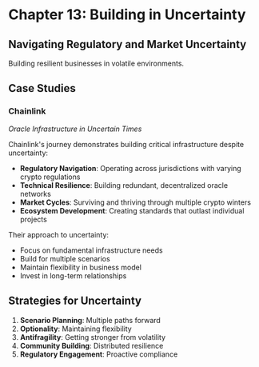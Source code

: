 # Chapter 13: Building in Uncertainty

## Navigating Regulatory and Market Uncertainty

Building resilient businesses in volatile environments.

## Case Studies

### Chainlink
*Oracle Infrastructure in Uncertain Times*

Chainlink's journey demonstrates building critical infrastructure despite uncertainty:

- **Regulatory Navigation**: Operating across jurisdictions with varying crypto regulations
- **Technical Resilience**: Building redundant, decentralized oracle networks
- **Market Cycles**: Surviving and thriving through multiple crypto winters
- **Ecosystem Development**: Creating standards that outlast individual projects

Their approach to uncertainty:
- Focus on fundamental infrastructure needs
- Build for multiple scenarios
- Maintain flexibility in business model
- Invest in long-term relationships

## Strategies for Uncertainty

1. **Scenario Planning**: Multiple paths forward
2. **Optionality**: Maintaining flexibility
3. **Antifragility**: Getting stronger from volatility
4. **Community Building**: Distributed resilience
5. **Regulatory Engagement**: Proactive compliance